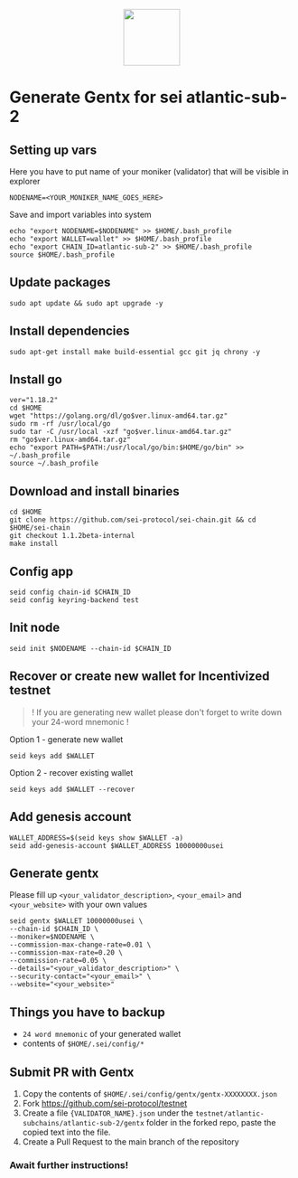 <p align="center">
  <img height="100" height="auto" src="https://user-images.githubusercontent.com/50621007/169664551-39020c2e-fa95-483b-916b-c52ce4cb907c.png">
</p>

# Generate Gentx for sei atlantic-sub-2

## Setting up vars
Here you have to put name of your moniker (validator) that will be visible in explorer
```
NODENAME=<YOUR_MONIKER_NAME_GOES_HERE>
```

Save and import variables into system
```
echo "export NODENAME=$NODENAME" >> $HOME/.bash_profile
echo "export WALLET=wallet" >> $HOME/.bash_profile
echo "export CHAIN_ID=atlantic-sub-2" >> $HOME/.bash_profile
source $HOME/.bash_profile
```

## Update packages
```
sudo apt update && sudo apt upgrade -y
```

## Install dependencies
```
sudo apt-get install make build-essential gcc git jq chrony -y
```

## Install go
```
ver="1.18.2"
cd $HOME
wget "https://golang.org/dl/go$ver.linux-amd64.tar.gz"
sudo rm -rf /usr/local/go
sudo tar -C /usr/local -xzf "go$ver.linux-amd64.tar.gz"
rm "go$ver.linux-amd64.tar.gz"
echo "export PATH=$PATH:/usr/local/go/bin:$HOME/go/bin" >> ~/.bash_profile
source ~/.bash_profile
```

## Download and install binaries
```
cd $HOME
git clone https://github.com/sei-protocol/sei-chain.git && cd $HOME/sei-chain
git checkout 1.1.2beta-internal
make install
```

## Config app
```
seid config chain-id $CHAIN_ID
seid config keyring-backend test
```

## Init node
```
seid init $NODENAME --chain-id $CHAIN_ID
```

## Recover or create new wallet for Incentivized testnet
> ! If you are generating new wallet please don't forget to write down your 24-word mnemonic !

Option 1 - generate new wallet
```
seid keys add $WALLET
```

Option 2 - recover existing wallet
```
seid keys add $WALLET --recover
```

## Add genesis account
```
WALLET_ADDRESS=$(seid keys show $WALLET -a)
seid add-genesis-account $WALLET_ADDRESS 10000000usei
```

## Generate gentx
Please fill up `<your_validator_description>`, `<your_email>` and `<your_website>` with your own values
```
seid gentx $WALLET 10000000usei \
--chain-id $CHAIN_ID \
--moniker=$NODENAME \
--commission-max-change-rate=0.01 \
--commission-max-rate=0.20 \
--commission-rate=0.05 \
--details="<your_validator_description>" \
--security-contact="<your_email>" \
--website="<your_website>"
```

## Things you have to backup
- `24 word mnemonic` of your generated wallet
- contents of `$HOME/.sei/config/*`

## Submit PR with Gentx
1. Copy the contents of `$HOME/.sei/config/gentx/gentx-XXXXXXXX.json`
2. Fork https://github.com/sei-protocol/testnet
3. Create a file `{VALIDATOR_NAME}.json` under the `testnet/atlantic-subchains/atlantic-sub-2/gentx` folder in the forked repo, paste the copied text into the file.
4. Create a Pull Request to the main branch of the repository

### Await further instructions!
